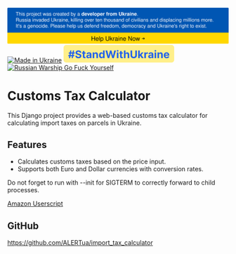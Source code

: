 [![Stand With Ukraine](https://raw.githubusercontent.com/vshymanskyy/StandWithUkraine/main/banner-direct-single.svg)](https://stand-with-ukraine.pp.ua)
[![Made in Ukraine](https://img.shields.io/badge/made_in-Ukraine-ffd700.svg?labelColor=0057b7)](https://stand-with-ukraine.pp.ua)
[![Stand With Ukraine](https://raw.githubusercontent.com/vshymanskyy/StandWithUkraine/main/badges/StandWithUkraine.svg)](https://stand-with-ukraine.pp.ua)
[![Russian Warship Go Fuck Yourself](https://raw.githubusercontent.com/vshymanskyy/StandWithUkraine/main/badges/RussianWarship.svg)](https://stand-with-ukraine.pp.ua)

# Customs Tax Calculator

This Django project provides a web-based customs tax calculator for calculating import taxes on parcels in Ukraine.

## Features

- Calculates customs taxes based on the price input.
- Supports both Euro and Dollar currencies with conversion rates.

Do not forget to run with --init for SIGTERM to correctly forward to child processes.

[Amazon Userscript](userscripts/README.md)

## GitHub
https://github.com/ALERTua/import_tax_calculator
